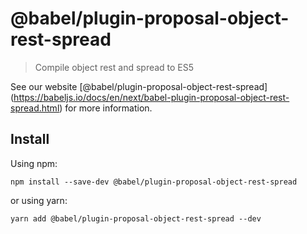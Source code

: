 <span class="citation" data-cites="babel/plugin-proposal-object-rest-spread">@babel/plugin-proposal-object-rest-spread</span>
=============================================================================================================================

> Compile object rest and spread to ES5

See our website <span class="citation" data-cites="babel/plugin-proposal-object-rest-spread">\[@babel/plugin-proposal-object-rest-spread\]</span>(https://babeljs.io/docs/en/next/babel-plugin-proposal-object-rest-spread.html) for more information.

Install
-------

Using npm:

    npm install --save-dev @babel/plugin-proposal-object-rest-spread

or using yarn:

    yarn add @babel/plugin-proposal-object-rest-spread --dev
